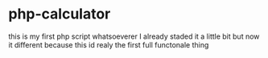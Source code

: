 # php-calculator
this is my first php script whatsoeverer I already staded it a little bit but now it different because 
this id realy the first full functonale thing